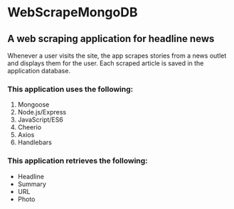 # WebScrapeMongoDB

## A web scraping application for headline news 
Whenever a user visits the site, the app scrapes stories from a news outlet and displays them for the user. Each scraped article is saved in the application database. 

### This application uses the following:

1. Mongoose
2. Node.js/Express
3. JavaScript/ES6
4. Cheerio
5. Axios
6. Handlebars


### This application retrieves the following:

 * Headline 
 * Summary 
 * URL 
 * Photo

